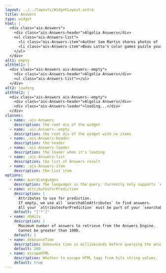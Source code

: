 ```yaml
---
layout: ../../layouts/WidgetLayout.astro
title: Answers
type: widget
html: |
  <div class="ais-Answers">
    <div class="ais-Answers-header">Algolia Answers</div>
    <ul class="ais-Answers-list">
      <li class="ais-Answers-item">Author Sam Martin shares photos of ...</li>
      <li class="ais-Answers-item">Beau Lotto's color games puzzle your vision, but they also spotlight what you can't normally see...</li>
    </ul>
  </div>
alt1: empty
althtml1: |
  <div class="ais-Answers ais-Answers--empty">
    <div class="ais-Answers-header">Algolia Answers</div>
    <ul class="ais-Answers-list"></ul>
  </div>
alt2: loading
althtml2: |
  <div class="ais-Answers ais-Answers--empty">
    <div class="ais-Answers-header">Algolia Answers</div>
    <div class="ais-Answers-loader">loading...</div>
  </div>
classes:
  - name: .ais-Answers
    description: the root div of the widget
  - name: .ais-Answers--empty
    description: the root div of the widget with no items
  - name: .ais-Answers-header
    description: the header
  - name: .ais-Answers-loader
    description: the loader when it's loading
  - name: .ais-Answers-list
    description: the list of Answers result
  - name: .ais-Answers-item
    description: the list item
options:
  - name: queryLanguages
    description: The languages in the query. Currently only supports `en`.
  - name: attributesForPrediction
    description: |
      Attributes to use for prediction.
      If empty, we use all `searchableAttributes` to find answers.
      All your `attributesForPrediction` must be part of your `searchableAttributes`.
    default: "['*']"
  - name: nbHits
    description: |
      Maximum number of answers to retrieve from the Answers Engine.
      Cannot be greater than 1000.
    default: 1
  - name: debounceTime
    description: Debounce time in milliseconds before querying the answers API
    default: 200
  - name: escapeHTML
    description: Whether to escape HTML tags from hits string values.
    default: true
---
```

